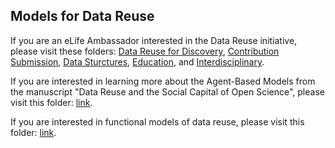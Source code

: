## Models for Data Reuse

If you are an eLife Ambassador interested in the Data Reuse initiative, please visit these folders: [Data Reuse for Discovery](https://github.com/Orthogonal-Research-Lab/Models-for-Data-Reuse/tree/master/Data%20Reuse%20for%20Discovery), [Contribution Submission](https://github.com/Orthogonal-Research-Lab/Models-for-Data-Reuse/tree/master/Contribution%20Submission), [Data Sturctures](https://github.com/Orthogonal-Research-Lab/Models-for-Data-Reuse/tree/master/Data-Structures), [Education](https://github.com/Orthogonal-Research-Lab/Models-for-Data-Reuse/tree/master/Education), and [Interdisciplinary](https://github.com/Orthogonal-Research-Lab/Models-for-Data-Reuse/tree/master/Interdisciplinarity).

If you are interested in learning more about the Agent-Based Models from the manuscript "Data Reuse and the Social Capital of Open Science", please visit this folder: [link](https://github.com/Orthogonal-Research-Lab/Models-for-Data-Reuse/tree/master/Agent-based%20Model).

If you are interested in functional models of data reuse, please visit this folder: [link](https://github.com/Orthogonal-Research-Lab/Models-for-Data-Reuse/tree/master/Functional-Models).

